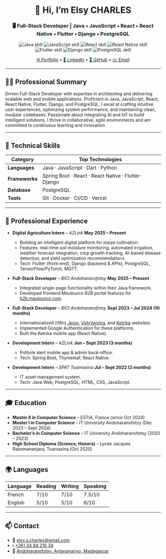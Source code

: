 <div align="center">
  <h1>👋 Hi, I’m <strong>Elsy CHARLES</strong></h1>
  <h3>🖥️ Full-Stack Developer | Java • JavaScript • React • React Native • Flutter • Django • PostgreSQL</h3>

  <p>
    <img src="https://img.shields.io/badge/Java-80%25-007396?logo=java&logoColor=white" alt="Java skill"/>
    <img src="https://img.shields.io/badge/JavaScript-80%25-F7DF1E?logo=javascript&logoColor=black" alt="JavaScript skill"/>
    <img src="https://img.shields.io/badge/React-90%25-61DAFB?logo=react&logoColor=black" alt="React skill"/>
    <img src="https://img.shields.io/badge/React_Native-80%25-20232A?logo=react&logoColor=61DAFB" alt="React Native skill"/>
    <img src="https://img.shields.io/badge/Flutter-80%25-02569B?logo=flutter&logoColor=white" alt="Flutter skill"/>
    <img src="https://img.shields.io/badge/Django-75%25-092E20?logo=django&logoColor=white" alt="Django skill"/>
    <img src="https://img.shields.io/badge/PostgreSQL-90%25-336791?logo=postgresql&logoColor=white" alt="PostgreSQL skill"/>
  </p>

  <p>
    <a href="https://elsy-charles.vercel.app/" target="_blank">🌐 Portfolio</a> •
    <a href="https://www.linkedin.com/in/elsy-charles" target="_blank">🔗 LinkedIn</a> •
    <a href="https://github.com/elsy-sc" target="_blank">🐙 GitHub</a> •
    <a href="mailto:elsy.s.charles@gmail.com">✉️ Email</a>
  </p>
</div>

---

## 🧑‍💻 Professional Summary

Driven Full-Stack Developer with expertise in architecting and delivering scalable web and mobile applications. Proficient in Java, JavaScript, React, React Native, Flutter, Django, and PostgreSQL, I excel at crafting intuitive user experiences, optimizing system performance, and maintaining clean, modular codebases. Passionate about integrating AI and IoT to build intelligent solutions, I thrive in collaborative, agile environments and am committed to continuous learning and innovation.

---

## 🚀 Technical Skills

| Category       | Top Technologies                                      |
| -------------- | ----------------------------------------------------- |
| **Languages**  | Java · JavaScript · Dart · Python                     |
| **Frameworks** | Spring Boot · React · React Native · Flutter · Django |
| **Database**   | PostgreSQL                                            |
| **Tools**      | Git · Docker · CI/CD · Vercel                         |

---

## 💼 Professional Experience

* **Digital Agriculture Intern** – *AZLink*
  **May 2025 – Present**

  * Building an intelligent digital platform for maize cultivation.
  * Features: real-time soil moisture monitoring, automated irrigation, weather forecast integration, crop growth tracking, AI-based disease detection, and yield optimization recommendations.
  * Tech: Flutter (front-end), Django (backend & APIs), PostgreSQL, TensorFlow/PyTorch, MQTT.

* **Full-Stack Developer** – *BICI Andoharanofotsy*
  **May 2025 – Present**

  * Integrated single-page functionality within their Java framework.
  * Developed frontend Mautourco B2B portal features for [b2b.mautourco.com](https://b2b.mautourco.com/).

* **Full-Stack Developer** – *BICI Andoharanofotsy*
  **Sept 2023 – Jul 2024 (10 months)**

  * Internationalized (i18n) [Jejoo](https://www.jejoo.mg/), [VidyVarotra](https://www.vidyvarotra.mg/), and [Ketrika](https://www.ketrika.com/) websites.
  * Implemented Google Authentication for these platforms.
  * Built the Ketrika mobile app (React Native).

* **Development Intern** – *AZLink*
  **Jun – Sept 2023 (3 months)**

  * Pothole alert mobile app & admin back-office.
  * Tech: Spring Boot, Thymeleaf, React Native.

* **Development Intern** – *SPAT Toamasina*
  **Jul – Sept 2022 (2 months)**

  * IT asset management system.
  * Tech: Java Web, PostgreSQL, HTML, CSS, JavaScript.

---

## 🎓 Education

* **Master II in Computer Science** – ESTIA, France (since Oct 2024)
* **Master I in Computer Science** – IT University Andoharanofotsy (Dec 2023 – Sept 2024)
* **Bachelor’s in Computer Science** – IT University Andoharanofotsy (2020 – 2023)
* **High School Diploma (Science, Honors)** – Lycée Jacques Rabemananjara, Toamasina (Oct 2020)

---

## 🌍 Languages

| Language | Reading | Writing | Speaking |
| -------- | ------- | ------- | -------- |
| French   | 7/10    | 7/10    | 7.5/10   |
| English  | 5/10    | 5/10    | 6/10     |

---

## 📫 Contact

* 📧 <a href="mailto:elsy.s.charles@gmail.com" target="_blank">elsy.s.charles@gmail.com</a>
* 📞 <a href="tel:+261348421634" target="_blank">+261 34 84 216 34</a> 
* 📍 <a href="https://maps.app.goo.gl/z23xArdRD5pJarY8A" target="_blank">Andoharanofotsy, Antananarivo, Madagascar</a>
